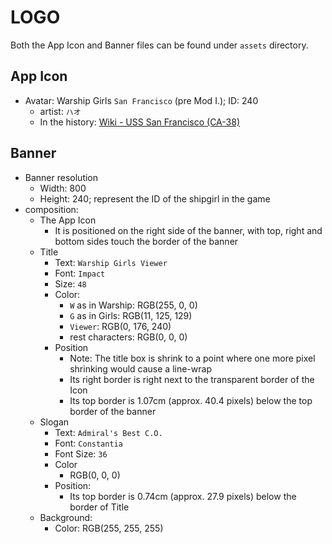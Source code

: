# LOGO

Both the App Icon and Banner files can be found under `assets` directory.

## App Icon

- Avatar: Warship Girls `San Francisco` (pre Mod I.); ID: 240
	- artist: `ハオ`
	- In the history: [Wiki - USS San Francisco (CA-38)][wiki]

## Banner

- Banner resolution
	- Width: 800
	- Height: 240; represent the ID of the shipgirl in the game
- composition:
	- The App Icon
		- It is positioned on the right side of the banner, with top, right and bottom sides touch the border of the banner
	- Title
		- Text: `Warship Girls Viewer`
		- Font: `Impact`
		- Size: `48`
		- Color:
			- `W` as in Warship: RGB(255, 0, 0)
			- `G` as in Girls: RGB(11, 125, 129)
			- `Viewer`: RGB(0, 176, 240)
			- rest characters: RGB(0, 0, 0)
		- Position
			- Note: The title box is shrink to a point where one more pixel shrinking would cause a line-wrap
			- Its right border is right next to the transparent border of the Icon
			- Its top border is 1.07cm (approx. 40.4 pixels) below the top border of the banner
	- Slogan
		- Text: `Admiral's Best C.O.`
		- Font: `Constantia`
		- Font Size: `36`
		- Color
		    - RGB(0, 0, 0)
		- Position:
			- Its top border is 0.74cm (approx. 27.9 pixels) below the border of Title
	- Background:
		- Color: RGB(255, 255, 255)



[wiki]: https://en.wikipedia.org/wiki/USS_San_Francisco_%28CA-38%29

